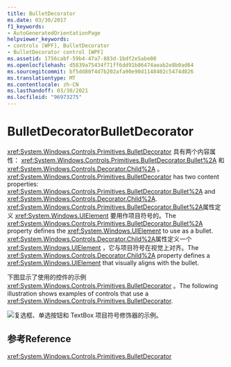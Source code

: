 ```yaml
---
title: BulletDecorator
ms.date: 03/30/2017
f1_keywords:
- AutoGeneratedOrientationPage
helpviewer_keywords:
- controls [WPF], BulletDecorator
- BulletDecorator control [WPF]
ms.assetid: 1756cabf-59b4-47a7-883d-1bdf2e5abe00
ms.openlocfilehash: d5839a75434f71ff6dd91b86474aeab2e8b0ad64
ms.sourcegitcommit: bf5dd80f4d7b202afa90e90d1148402c5474d826
ms.translationtype: MT
ms.contentlocale: zh-CN
ms.lasthandoff: 03/30/2021
ms.locfileid: "96973275"
---
```

# <a name="bulletdecorator"></a><span data-ttu-id="73cd7-102">BulletDecorator</span><span class="sxs-lookup"><span data-stu-id="73cd7-102">BulletDecorator</span></span>
<span data-ttu-id="73cd7-103"><xref:System.Windows.Controls.Primitives.BulletDecorator> 具有两个内容属性： <xref:System.Windows.Controls.Primitives.BulletDecorator.Bullet%2A> 和 <xref:System.Windows.Controls.Decorator.Child%2A> 。</span><span class="sxs-lookup"><span data-stu-id="73cd7-103"><xref:System.Windows.Controls.Primitives.BulletDecorator> has two content properties: <xref:System.Windows.Controls.Primitives.BulletDecorator.Bullet%2A> and <xref:System.Windows.Controls.Decorator.Child%2A>.</span></span> <span data-ttu-id="73cd7-104"><xref:System.Windows.Controls.Primitives.BulletDecorator.Bullet%2A>属性定义 <xref:System.Windows.UIElement> 要用作项目符号的。</span><span class="sxs-lookup"><span data-stu-id="73cd7-104">The <xref:System.Windows.Controls.Primitives.BulletDecorator.Bullet%2A> property defines the <xref:System.Windows.UIElement> to use as a bullet.</span></span> <span data-ttu-id="73cd7-105"><xref:System.Windows.Controls.Decorator.Child%2A>属性定义一个 <xref:System.Windows.UIElement> ，它与项目符号在视觉上对齐。</span><span class="sxs-lookup"><span data-stu-id="73cd7-105">The <xref:System.Windows.Controls.Decorator.Child%2A> property defines a <xref:System.Windows.UIElement> that visually aligns with the bullet.</span></span>  
  
 <span data-ttu-id="73cd7-106">下图显示了使用的控件的示例 <xref:System.Windows.Controls.Primitives.BulletDecorator> 。</span><span class="sxs-lookup"><span data-stu-id="73cd7-106">The following illustration shows examples of controls that use a <xref:System.Windows.Controls.Primitives.BulletDecorator>.</span></span>  
  
 ![复选框、单选按钮和 TextBox 项目符号修饰器的示例。](./media/bulletdecorator/three-bullet-decorators.png)  
  
## <a name="reference"></a><span data-ttu-id="73cd7-108">参考</span><span class="sxs-lookup"><span data-stu-id="73cd7-108">Reference</span></span>  
 <xref:System.Windows.Controls.Primitives.BulletDecorator>
